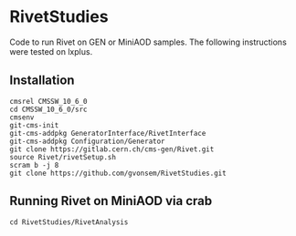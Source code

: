# RivetStudies

Code to run Rivet on GEN or MiniAOD samples. 
The following instructions were tested on lxplus.

## Installation

```
cmsrel CMSSW_10_6_0
cd CMSSW_10_6_0/src
cmsenv
git-cms-init
git-cms-addpkg GeneratorInterface/RivetInterface
git-cms-addpkg Configuration/Generator
git clone https://gitlab.cern.ch/cms-gen/Rivet.git
source Rivet/rivetSetup.sh
scram b -j 8
git clone https://github.com/gvonsem/RivetStudies.git
```

## Running Rivet on MiniAOD via crab
```
cd RivetStudies/RivetAnalysis
```
